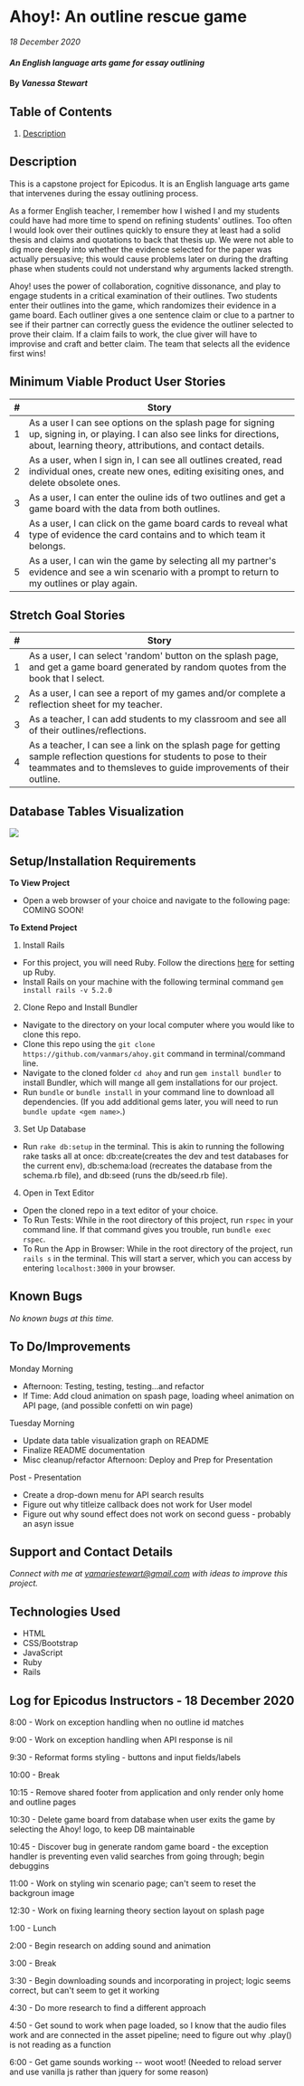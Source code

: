 # Ahoy!: An outline rescue game  

_18 December 2020_

#### _An English language arts game for essay outlining_

#### By _**Vanessa Stewart**_

## Table of Contents
1. [Description]()

## Description

This is a capstone project for Epicodus. It is an English language arts game that intervenes during the essay outlining process. 

As a former English teacher, I remember how I wished I and my students could have had more time to spend on refining students' outlines. Too often I would look over their outlines quickly to ensure they at least had a solid thesis and claims and quotations to back that thesis up. We were not able to dig more deeply into whether the evidence selected for the paper was actually persuasive; this would cause problems later on during the drafting phase when students could not understand why arguments lacked strength. 

Ahoy! uses the power of collaboration, cognitive dissonance, and play to engage students in a critical examination of their outlines. Two students enter their outlines into the game, which randomizes their evidence in a game board. Each outliner gives a one sentence claim or clue to a partner to see if their partner can correctly guess the evidence the outliner selected to prove their claim. If a claim fails to work, the clue giver will have to improvise and craft and better claim. The team that selects all the evidence first wins!

## Minimum Viable Product User Stories
| #    | Story | 
| ---- | ----- | 
| 1 | As a user I can see options on the splash page for signing up, signing in, or playing. I can also see links for directions, about, learning theory, attributions, and contact details. |
| 2 | As a user, when I sign in, I can see all outlines created, read individual ones, create new ones, editing exisiting ones, and delete obsolete ones. |
| 3 | As a user, I can enter the ouline ids of two outlines and get a game board with the data from both outlines. |
| 4 | As a user, I can click on the game board cards to reveal what type of evidence the card contains and to which team it belongs. |
| 5 | As a user, I can win the game by selecting all my partner's evidence and see a win scenario with a prompt to return to my outlines or play again. |

## Stretch Goal Stories
| #    | Story | 
| ---- | ----- | 
| 1 | As a user, I can select 'random' button on the splash page, and get a game board generated by random quotes from the book that I select. |
| 2 | As a user, I can see a report of my games and/or complete a reflection sheet for my teacher. |
| 3 | As a teacher, I can add students to my classroom and see all of their outlines/reflections. |
| 4 | As a teacher, I can see a link on the splash page for getting sample reflection questions for students to pose to their teammates and to themsleves to guide improvements of their outline. |

## Database Tables Visualization

<img src="./app/assets/images/ahoy_tables.png">

## Setup/Installation Requirements
**To View Project**
* Open a web browser of your choice and navigate to the following page: COMING SOON!

**To Extend Project**
1. Install Rails
- For this project, you will need Ruby. Follow the directions [here](https://www.learnhowtoprogram.com/ruby-and-rails/getting-started-with-ruby/ruby-installation-and-setup) for setting up Ruby.
- Install Rails on your machine with the following terminal command `gem install rails -v 5.2.0`

2. Clone Repo and Install Bundler
- Navigate to the directory on your local computer where you would like to clone this repo.
- Clone this repo using the `git clone https://github.com/vanmars/ahoy.git` command in terminal/command line.
- Navigate to the cloned folder `cd ahoy` and run `gem install bundler` to install Bundler, which will mange all gem installations for our project.
- Run `bundle` or `bundle install` in your command line to download all dependencies. (If you add additional gems later, you will need to run `bundle update <gem name>`.)

3. Set Up Database
- Run `rake db:setup` in the terminal. This is akin to running the following rake tasks all at once: db:create(creates the dev and test databases for the current env), db:schema:load (recreates the database from the schema.rb file), and db:seed (runs the db/seed.rb file).

4. Open in Text Editor
- Open the cloned repo in a text editor of your choice.
- To Run Tests: While in the root directory of this project, run `rspec` in your command line. If that command gives you trouble, run `bundle exec rspec`.
- To Run the App in Browser: While in the root directory of the project, run `rails s` in the terminal. This will start a server, which you can access by entering `localhost:3000` in your browser.

## Known Bugs

_No known bugs at this time._

## To Do/Improvements

Monday Morning
* Afternoon: Testing, testing, testing...and refactor
* If Time: Add cloud animation on spash page, loading wheel animation on API page, (and possible confetti on win page)

Tuesday Morning
* Update data table visualization graph on README
* Finalize README documentation
* Misc cleanup/refactor
Afternoon: Deploy and Prep for Presentation

Post - Presentation
* Create a drop-down menu for API search results
* Figure out why titleize callback does not work for User model
* Figure out why sound effect does not work on second guess - probably an asyn issue

## Support and Contact Details

_Connect with me at vamariestewart@gmail.com with ideas to improve this project._

## Technologies Used

* HTML
* CSS/Bootstrap
* JavaScript
* Ruby
* Rails

## Log for Epicodus Instructors - 18 December 2020
8:00 - Work on exception handling when no outline id matches 

9:00 - Work on exception handling when API response is nil

9:30 - Reformat forms styling - buttons and input fields/labels

10:00 - Break

10:15 - Remove shared footer from application and only render only home and outline pages

10:30 - Delete game board from database when user exits the game by selecting the Ahoy! logo, to keep DB maintainable

10:45 - Discover bug in generate random game board - the exception handler is preventing even valid searches from going through; begin debuggins

11:00 - Work on styling win scenario page; can't seem to reset the backgroun image

12:30 - Work on fixing learning theory section layout on splash page

1:00 - Lunch

2:00 - Begin research on adding sound and animation

3:00 - Break

3:30 - Begin downloading sounds and incorporating in project; logic seems correct, but can't seem to get it working

4:30 - Do more research to find a different approach

4:50 - Get sound to work when page loaded, so I know that the audio files work and are connected in the asset pipeline; need to figure out why .play() is not reading as a function

6:00 - Get game sounds working -- woot woot! (Needed to reload server and use vanilla js rather than jquery for some reason)